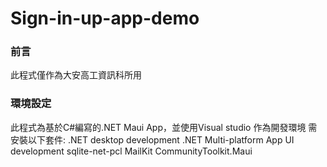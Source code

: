 # Sign-in-up-app-demo
### 前言
此程式僅作為大安高工資訊科所用
### 環境設定
此程式為基於C#編寫的.NET Maui App，並使用Visual studio 作為開發環境
需安裝以下套件:
.NET desktop development
.NET Multi-platform App UI development
sqlite-net-pcl
MailKit
CommunityToolkit.Maui
